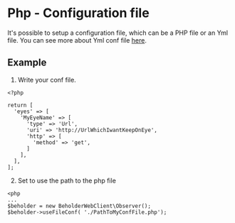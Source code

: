 # Php - Configuration file

It's possible to setup a configuration file, which can be a PHP file or an Yml file. You can see more about Yml conf file [here](YAML.md).

## Example

1. Write your conf file.

```
<?php

return [
  'eyes' => [
    'MyEyeName' => [
      'type' => 'Url',
      'uri' => 'http://UrlWhichIwantKeepOnEye',
      'http' => [
        'method' => 'get',
      ]
    ],
  ],
];

```

2. Set to use the path to the php file

```
<php
...
$beholder = new BeholderWebClient\Observer();
$beholder->useFileConf( './PathToMyConfFile.php');

```
